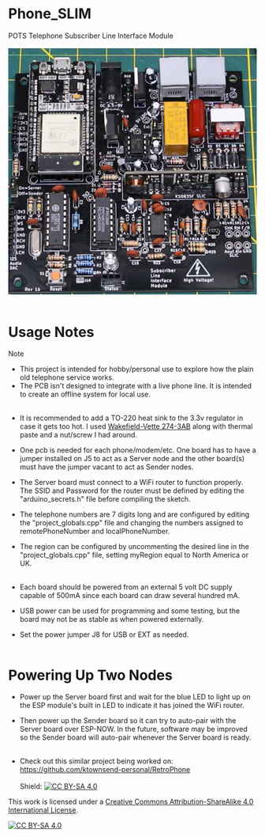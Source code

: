 # Phone_SLIM
POTS Telephone Subscriber Line Interface Module
<br><br>![PCB](Assembled_PCB.jpg)<BR><BR>
# Usage Notes
> [!NOTE]
> * This project is intended for hobby/personal use to explore how the plain old telephone service works.<br>
> * The PCB isn't designed to integrate with a live phone line. It is intended to create an offline system for local use.<br><br>

* It is recommended to add a TO-220 heat sink to the 3.3v regulator in case it gets too hot. I used [Wakefield-Vette 274-3AB](https://www.digikey.com/en/products/detail/wakefield-vette/274-3AB/2351871)  along with thermal paste and a nut/screw I had around.  <br>
* One pcb is needed for each phone/modem/etc.  One board has to have a jumper installed on J5 to act as a Server node and the other board(s) must have the jumper vacant to act as Sender nodes.<br>
* The Server board must connect to a WiFi router to function properly.  The SSID and Password for the router must be defined by editing the "arduino_secrets.h" file before compiling the sketch.<br>
* The telephone numbers are 7 digits long and are configured by editing the "project_globals.cpp" file and changing the numbers assigned to remotePhoneNumber and localPhoneNumber.<br>
* The region can be configured by uncommenting the desired line in the "project_globals.cpp" file, setting myRegion equal to North America or UK.<br><BR>

* Each board should be powered from an external 5 volt DC supply capable of 500mA since each board can draw several hundred mA.<BR>
* USB power can be used for programming and some testing, but the board may not be as stable as when powered externally.<BR>
* Set the power jumper J8 for USB or EXT as needed.<BR><BR>

# Powering Up Two Nodes
* Power up the Server board first and wait for the blue LED to light up on the ESP module's built in LED to indicate it has joined the WiFi router.<br>
* Then power up the Sender board so it can try to auto-pair with the Server board over ESP-NOW.  In the future, software may be improved so the Sender board will auto-pair whenever the Server board is ready.<BR><BR>

* Check out this similar project being worked on: https://github.com/ktownsend-personal/RetroPhone
<br><br>
Shield: [![CC BY-SA 4.0][cc-by-sa-shield]][cc-by-sa]

This work is licensed under a
[Creative Commons Attribution-ShareAlike 4.0 International License][cc-by-sa].

[![CC BY-SA 4.0][cc-by-sa-image]][cc-by-sa]

[cc-by-sa]: http://creativecommons.org/licenses/by-sa/4.0/
[cc-by-sa-image]: https://licensebuttons.net/l/by-sa/4.0/88x31.png
[cc-by-sa-shield]: https://img.shields.io/badge/License-CC%20BY--SA%204.0-lightgrey.svg
